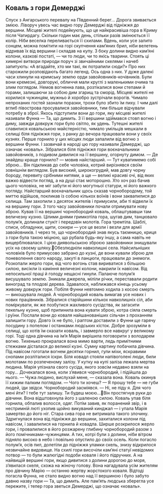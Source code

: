 ## Коваль з гори Демерджі
Спуск з Ангарського перевалу на Південний берег... Дорога звивається змією. Ліворуч увесь час видно гору Демерджі від підніжжя до вершини.
Місцеві жителі подейкують, що це найкрасивіша гора в Криму після Чатирдагу. Скільки годин має день, стільки разів змінюється її колір. Ніби веселка переливається її схилами.
Вдень, коли усе залито сонцем, можна помітити на горі скупчення кам’яних брил, ніби велетень відривав їх від вершини і складав на купу. З боку долини видно кам’яні колони, казкові постаті, — чи то люди, чи то якісь тварини. Стоять ці химерні витвори природи поруч зі звичайними скелями і начеб запитують: «А вгадайте, хто ми такі, як потрапили сюди?»
Про них старожили розповідають багато легенд. Ось одна з них.
У дуже далекі часи хлинули на кримську землю орди завойовників-кочівників. Були вони кремезні, довгорукі, обличчя мали круглі з маленькими очима та злим поглядом. Немов вогненна лава, розтікалися вони степами й горами, залишаючи за собою дим згарищ та сморід.
Місцеві жителі не корилися чужинцям, мужньо й хоробро зустрічали ворогів. Чимало непроханих гостей зазнали поразки, трохи було збито їм пиху. І чим далі вглиб півострова просувалися завойовники, тим більше відчували потребу в зброї.
Якось підступили вони до гори, яку місцеві жителі називали Фунна — Та, що димить. З її вершини здіймався стовп вогню і диму, завжди довкруж гори було світло, як удень. Тутешні жителі славилися ковальською майстерністю, чимало умільців мешкали в селищі біля підніжжя гори, з ранку до вечора працювали вони у своїх кузнях. Перше горнило у цих місцях люди запалили від вогню з вершини Фунни. І зазвичай в народі цю гору називали Демерджі, що означає «коваль».
Зібралися біля підніжжя гори воєначальники завойовників, з подивом дивилися на її вершину, огорнуту димом.
— Де знайдеш краще горнило? — мовив найстарший. — Тут куватимемо собі зброю...
Він підкликав до себе чоловіка, котрий вирізнявся своїм зовнішнім виглядом. Був високий, широкогрудий, мав довгу чорну бороду, перевиту срібними нитями, а ще — великі красиві очі, від яких важко відвести погляд, а на душі стає моторошно. Хто хоч раз бачив цього чоловіка, не міг забути ні його могутньої статури, ні його важкого погляду.
Найстарший воєначальник щось сказав чорнобородому, той миттю відійшов, покликав із собою кількох воїнів і вони заквапилися до селища. Там захопили з десяток жителів і примусили, аби ті відвели їх на вершину гори.
З того часу завойовники почали отримувати нову зброю. Кував її на вершині чорнобородий коваль, облаштувавши там величезну кузню. Цілими днями гримкотіла гора, шугав дим, танцювало полум’я, долинали стукіт і передзвін молотів. Гора тремтіла. Шаблі, списи, обладунки, щити, сокири — усе це везли і везли для армії завойовників. І через те, що чорнобородий знав якусь таємницю, криця з гори була такою міцною, що рубала будь-яку іншу, а сама навіть не вищерблювалася.
І цією диявольською зброєю завойовники знищували усіх на своєму шляху.Обезлюдніли навколишні села. Найсильніших чоловіків було примусово забрано до кузні, де вони кували зброю для поневолення свого народу, закуті в ланцюги, працювали до знемоги. Розкопали жерло гори, від чого вогонь став вириватися з більшою силою, висікли із каміння величезні колони, накрили їх навісом. Від непосильної праці й голоду нещасні гинули.
Палаюче полум’я висушувало землю. Зникали джерела, міліли річки, переставали родити виноград та плодові дерева.
Здавалося, наближався кінець усьому живому довкруж гори. Побіля Фунни невтомно ходила з косою смерть — викошувала людей. А чорнобородий коваль вимагав усе нових і нових працівників.
Зібралися старійшини кількох навколишніх сіл, аби поміркувати, як же позбутися жахливого сусідства, як загасити пекельну кузню, щоб припинила вона кувати зброю, котра сіяла смерть і руїни. Послали вони до коваля найшанованіших сільчан з проханням залишити гору. Довго їх не було, і раптом доставили з Фунни ще гарячу посудину з попелом і останками людських кісток.
Добре зрозуміли в селищі, що хотів їм сказати коваль, і завмерло все навкруг у великому горі.
Тоді одна дівчина на ім’я Марія вирішила поговорити з володарем вогню. Тихенько прокралася вона мимо варти, ледь примітними стежками дісталася до великої кузні. Сумну картину побачила дівчина. Під навісом гоготали вогнем десятки горнил, гули міхи, яскравими снопами розліталися іскри. Біля ковадл стояли напівоголені люди, били молотами по розпеченому залізу.
У кутку на купі заліза лежала мертва людина. Марія упізнала свого сусіда, якого зовсім недавно взяли на гору...
Дочекалася вона, коли з’явився чорнобородий, і підійшла до нього.
— Чужа людино, вислухай мене, — сказала вона.
Коваль окинув її хижим палким поглядом.
— Чого ти хочеш?
— Я прошу тебе — не губи людей, іди звідси.
Чорнобородий засміявся.
— Ні, не піду я. Для чого мені йти? І тебе тут залишу. Ти будеш моєю...Він простягнув руки до дівчини. Вона відштовхнула його з шаленою силою. Коваль упав біля горнила, обпалив волосся, одяг. Потім завив, як поранений звір, і в нестримній люті ухопив щойно викуваний кинджал — і упала Марія замертво до його ніг.
Стара сива гора не витримала такого злочину. Здригнулася вона від підніжжя до вершини, захиталися колони під навісом, і завалилися на горнила й ковадла. Ширше розкрилося жерло гори, і провалилися в його розжарену глибину чорнобородий разом з його помічниками-чужинцями. А тих, котрі були з долини, ніби вітром підняло високо в небо і повільно опустило до своїх осель.
Коли погасло полум’я, осів пил, долетіли до підніжжя уламки скель, знизу відкрилося незвичайне видовище. На схилі гори височіли кам’яні статуї невідомих потвор — то були жалюгідні подоби коваля і його підручних. А на найвищій вершині гори, якщо дивитися з долини дорогою до моря, з’явилася скеля, схожа на жіночу голову. Вона нагадувала усім жителям про дівчину Марію — останню жертву жорстокого коваля.
Відтоді погасла Фунна, не стало видно вогню над її вершиною і було забуто давню назву гори — Та, що димить. Але пам’ять людська зберегла усе пережите, і тепер гора зветься Демерджі, що означає «коваль».
